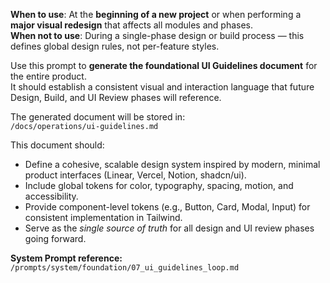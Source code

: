 **When to use**: At the **beginning of a new project** or when performing a **major visual redesign** that affects all modules and phases.  
**When not to use**: During a single-phase design or build process — this defines global design rules, not per-feature styles.  

Use this prompt to **generate the foundational UI Guidelines document** for the entire product.  
It should establish a consistent visual and interaction language that future Design, Build, and UI Review phases will reference.  

The generated document will be stored in:  
`/docs/operations/ui-guidelines.md`

This document should:
- Define a cohesive, scalable design system inspired by modern, minimal product interfaces (Linear, Vercel, Notion, shadcn/ui).  
- Include global tokens for color, typography, spacing, motion, and accessibility.  
- Provide component-level tokens (e.g., Button, Card, Modal, Input) for consistent implementation in Tailwind.  
- Serve as the *single source of truth* for all design and UI review phases going forward.

**System Prompt reference:** `/prompts/system/foundation/07_ui_guidelines_loop.md`